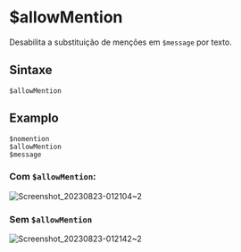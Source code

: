 # $allowMention
Desabilita a substituição de menções em `$message` por texto. 

## Sintaxe
```
$allowMention
```

## Examplo
```
$nomention
$allowMention
$message
```

### Com `$allowMention`:
![Screenshot_20230823-012104~2](https://github.com/Kemi-Rawr/bdfd-wiki/assets/111205130/69bb3f1f-3845-46b6-b396-d88ff6874df5)

### Sem `$allowMention`
![Screenshot_20230823-012142~2](https://github.com/Kemi-Rawr/bdfd-wiki/assets/111205130/77eb0907-d7b2-471f-855e-a2c878abd511)

